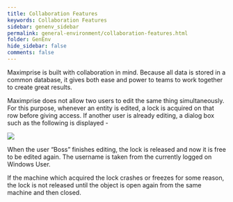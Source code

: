 ```yaml
---
title: Collaboration Features
keywords: Collaboration Features
sidebar: genenv_sidebar
permalink: general-environment/collaboration-features.html
folder: GenEnv
hide_sidebar: false
comments: false
---
```


Maximprise is built with collaboration in mind. Because all data is stored in a common database, it gives both ease and power to teams to work together to create great results.

Maximprise does not allow two users to edit the same thing simultaneously. For this purpose, whenever an entity is edited, 
a lock is acquired on that row before giving access. If another user is already editing, a dialog box such as the following is 
displayed -

![](/images/itemschedules.jpg)

When the user “Boss” finishes editing, the lock is released and now it is free to be edited again. The username is taken from the currently logged on Windows User.

If the machine which acquired the lock crashes or freezes for some reason, the lock is not released until the object is open again from the same machine and then closed. 